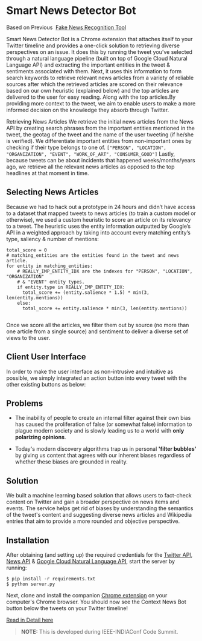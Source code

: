# Smart News Detector Bot

Based on Previous  <a href="https://github.com/farhan711/fake-news-recognition-tool">Fake News Recognition Tool</a>


Smart News Detector Bot is a Chrome extension that attaches itself to your Twitter timeline and provides a one-click solution to retrieving diverse perspectives on an issue. It does this by running the tweet you’ve selected through a natural language pipeline (built on top of Google Cloud Natural Language API) and extracting the important entities in the tweet & sentiments associated with them. Next, it uses this information to form search keywords to retrieve relevant news articles from a variety of reliable sources after which the retrieved articles are scored on their relevance based on our own heuristic (explained below) and the top articles are delivered to the user for easy reading. Along with the top articles.By providing more context to the tweet, we aim to enable users to make a more informed decision on the knowledge they absorb through Twitter.

Retrieving News Articles
We retrieve the initial news articles from the News API by creating search phrases from the important entities mentioned in the tweet, the geotag of the tweet and the name of the user tweeting (if he/she is verified). We differentiate important entities from non-important ones by checking if their type belongs to one of. ``` ["PERSON", "LOCATION", "ORGANIZATION", "EVENT", "WORK_OF_ART", "CONSUMER_GOOD"] ``` Lastly, because tweets can be about incidents that happened weeks/months/years ago, we retrieve all the relevant news articles as opposed to the top headlines at that moment in time.



## Selecting News Articles
Because we had to hack out a prototype in 24 hours and didn’t have access to a dataset that mapped tweets to news articles (to train a custom model or otherwise), we used a custom heuristic to score an article on its relevancy to a tweet. The heuristic uses the entity information outputted by Google’s API in a weighted approach by taking into account every matching entity’s type, saliency & number of mentions:
```
total_score = 0
# matching_entities are the entities found in the tweet and news article.
for entity in matching_entities:
    # REALLY_IMP_ENTITY_IDX are the indexes for "PERSON", "LOCATION", "ORGANIZATION"
    # & "EVENT" entity types.
    if entity.type in REALLY_IMP_ENTITY_IDX:
      total_score += (entity.salience * 1.5) * min(3, len(entity.mentions))
    else:
      total_score += entity.salience * min(3, len(entity.mentions))
     
 ```
      
      
Once we score all the articles, we filter them out by source (no more than one article from a single source) and sentiment to deliver a diverse set of views to the user.

## Client User Interface
In order to make the user interface as non-intrusive and intuitive as possible, we simply integrated an action button into every tweet with the other existing buttons as below:


## Problems

- The inability of people to create an internal filter against their own bias has caused the proliferation of false (or somewhat false) information to plague modern society and is slowly leading us to a world with **only polarizing opinions**.

- Today's modern discovery algorithms trap us in personal **'filter bubbles'** by giving us content that agrees with our inherent biases regardless of whether these biases are grounded in reality.

## Solution

We built a machine learning based solution that allows users to fact-check content on Twitter and gain a broader perspective on news items and events. The service helps get rid of biases by understanding the semantics of the tweet's content and suggesting diverse news articles and Wikipedia entries that aim to provide a more rounded and objective perspective.


## Installation

After obtaining (and setting up) the required credentials for the [Twitter API](https://developer.twitter.com/), [News API](https://newsapi.org) & [Google Cloud Natural Language API](https://cloud.google.com/natural-language/), start the server by running:

```
$ pip install -r requirements.txt
$ python server.py
```
Next, clone and install the companion [Chrome extension](https://github.com/farhan711/Smart-news-detector/tree/master/SmartNewsBot) on your computer's Chrome browser. You should now see the Context News Bot button below the tweets on your Twitter timeline!

 <a href="http://farhanansari.in/2018/03/16/smart-news-detector/">Read in Detail here </a>


> **NOTE:** This is developed during IEEE-INDIAConf Code Summit.

